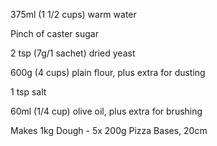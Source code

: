 375ml (1 1/2 cups) warm water

Pinch of caster sugar

2 tsp (7g/1 sachet) dried yeast

600g (4 cups) plain flour, plus extra for dusting

1 tsp salt

60ml (1/4 cup) olive oil, plus extra for brushing

Makes 1kg Dough - 5x 200g Pizza Bases, 20cm
